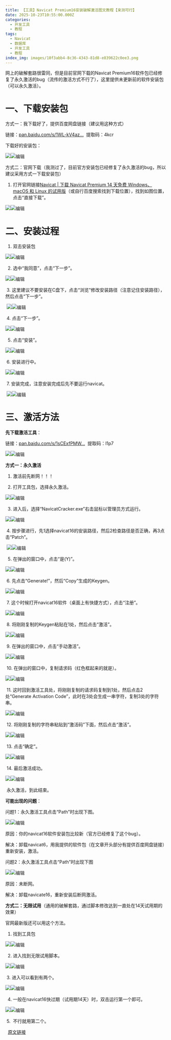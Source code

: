 ```yaml
---
title: 【工具】Navicat Premium16安装破解激活图文教程【亲测可行】
date: 2025-10-23T10:55:00.000Z
categories: 
  - 开发工具
  - 教程
tags:
  - Navicat
  - 数据库
  - 开发工具
  - 教程
index_img: images/10f3abb4-8c36-4343-81d8-e839622c0ee3.png
---
```


网上的破解套路很雷同，但是目前官网下载的Navicat Premium16软件包已经修复了永久激活的bug（流传的激活方式不行了），这里提供未更新前的软件安装包（可以永久激活）。

# 一、下载安装包

方式一：我下载好了，提供百度网盘链接（建议用这种方式）

链接：[pan.baidu.com/s/1WL-kV4az…](https://pan.baidu.com/s/1WL-kV4azfXb99FennDM-ZQ "https://pan.baidu.com/s/1WL-kV4azfXb99FennDM-ZQ")   
提取码：4kcr 

下载好的安装包：

![](https://p3-juejin.byteimg.com/tos-cn-i-k3u1fbpfcp/68f70c892f4741eeba7efcdde2f3dae9~tplv-k3u1fbpfcp-jj-mark:3024:0:0:0:q75.awebp#?w=933&h=131&s=17403&e=png&b=fffefe)![](https://p3-juejin.byteimg.com/tos-cn-i-k3u1fbpfcp/4397ff75548b48758ebe048308cba8a2~tplv-k3u1fbpfcp-jj-mark:3024:0:0:0:q75.awebp#?w=1&h=1&s=43&e=gif&b=00ff80)​编辑

方式二：官网下载（我测过了，目前官方安装包已经修复了永久激活的bug，所以建议采用方式一下载安装包）

1.  打开官网链接[Navicat | 下载 Navicat Premium 14 天免费 Windows、macOS 和 Linux 的试用版](https://www.navicat.com.cn/download/navicat-premium "https://www.navicat.com.cn/download/navicat-premium")（或自行百度搜索找到下载位置），找到如图位置，点击“直接下载”。

![](https://p3-juejin.byteimg.com/tos-cn-i-k3u1fbpfcp/96be1bbc4c10479880e596879b9dc115~tplv-k3u1fbpfcp-jj-mark:3024:0:0:0:q75.awebp#?w=924&h=828&s=70325&e=png&b=ffffff)![](https://p3-juejin.byteimg.com/tos-cn-i-k3u1fbpfcp/5f709f3b2e1e4cd19724d043d5c31f6b~tplv-k3u1fbpfcp-jj-mark:3024:0:0:0:q75.awebp#?w=1&h=1&s=43&e=gif&b=00ff80)​编辑

# 二、安装过程

1.  双击安装包

![](https://p3-juejin.byteimg.com/tos-cn-i-k3u1fbpfcp/9cbfb4d1956f4d48ae52f48a87481417~tplv-k3u1fbpfcp-jj-mark:3024:0:0:0:q75.awebp#?w=768&h=610&s=72544&e=png&b=fdfcfc)![](https://p3-juejin.byteimg.com/tos-cn-i-k3u1fbpfcp/5da37b5863714087a177bf625935fb65~tplv-k3u1fbpfcp-jj-mark:3024:0:0:0:q75.awebp#?w=1&h=1&s=43&e=gif&b=00ff80)​编辑 

2.  选中“我同意”，点击“下一步”。 

![](https://p3-juejin.byteimg.com/tos-cn-i-k3u1fbpfcp/d1d4353c2b9e4dff9b764e2ff75dd29a~tplv-k3u1fbpfcp-jj-mark:3024:0:0:0:q75.awebp#?w=768&h=610&s=84617&e=png&b=f6f5f5)![](https://p3-juejin.byteimg.com/tos-cn-i-k3u1fbpfcp/2de4607e49984e89b6043a1f53dc9715~tplv-k3u1fbpfcp-jj-mark:3024:0:0:0:q75.awebp#?w=1&h=1&s=43&e=gif&b=00ff80)​编辑 

 3. 这里建议不要安装在C盘下，点击“浏览”修改安装路径（注意记住安装路径），然后点击“下一步”。

 ![](https://p3-juejin.byteimg.com/tos-cn-i-k3u1fbpfcp/2f7043bdc6084517a2ba92e3756f8b13~tplv-k3u1fbpfcp-jj-mark:3024:0:0:0:q75.awebp#?w=768&h=610&s=59678&e=png&b=f2f1f1)![](https://p3-juejin.byteimg.com/tos-cn-i-k3u1fbpfcp/d2bf76de4bef49eba528aaf815182a6d~tplv-k3u1fbpfcp-jj-mark:3024:0:0:0:q75.awebp#?w=1&h=1&s=43&e=gif&b=00ff80)​编辑

 4. 点击“下一步”。

![](https://p3-juejin.byteimg.com/tos-cn-i-k3u1fbpfcp/9781759e874245fcbfdf1d6c8735f6dd~tplv-k3u1fbpfcp-jj-mark:3024:0:0:0:q75.awebp#?w=768&h=610&s=43361&e=png&b=f1f0f0)![](https://p3-juejin.byteimg.com/tos-cn-i-k3u1fbpfcp/357c3b7ab5d645e9b31538a40ba17a7e~tplv-k3u1fbpfcp-jj-mark:3024:0:0:0:q75.awebp#?w=1&h=1&s=43&e=gif&b=00ff80)​编辑

5.  点击“安装”。 

![](https://p3-juejin.byteimg.com/tos-cn-i-k3u1fbpfcp/7959275fa063486397e01b86d1664cb5~tplv-k3u1fbpfcp-jj-mark:3024:0:0:0:q75.awebp#?w=768&h=610&s=46079&e=png&b=f1f0f0)![](https://p3-juejin.byteimg.com/tos-cn-i-k3u1fbpfcp/6ee4e6ba3d8c4c5bbb1e7196b1141005~tplv-k3u1fbpfcp-jj-mark:3024:0:0:0:q75.awebp#?w=1&h=1&s=43&e=gif&b=00ff80)​编辑 

 6. 安装进行中。

![](https://p3-juejin.byteimg.com/tos-cn-i-k3u1fbpfcp/1327c7677c82499da2258097a8752d26~tplv-k3u1fbpfcp-jj-mark:3024:0:0:0:q75.awebp#?w=768&h=610&s=37653&e=png&b=f1f0f0)![](https://p3-juejin.byteimg.com/tos-cn-i-k3u1fbpfcp/0c49a78307824b5bbed89bd4e7b156d1~tplv-k3u1fbpfcp-jj-mark:3024:0:0:0:q75.awebp#?w=1&h=1&s=43&e=gif&b=00ff80)​编辑 

 7. 安装完成，注意安装完成后先不要运行navicat。

 ![](https://p3-juejin.byteimg.com/tos-cn-i-k3u1fbpfcp/a19863236434419c9fbeea66d68318d1~tplv-k3u1fbpfcp-jj-mark:3024:0:0:0:q75.awebp#?w=768&h=610&s=66524&e=png&b=faf9f9)![](https://p3-juejin.byteimg.com/tos-cn-i-k3u1fbpfcp/a0ff417c7d3d45469e25d73734a544ae~tplv-k3u1fbpfcp-jj-mark:3024:0:0:0:q75.awebp#?w=1&h=1&s=43&e=gif&b=00ff80)​编辑

# 三、激活方法

**先下载激活工具**：

链接：[pan.baidu.com/s/1sCExfPMW…](https://pan.baidu.com/s/1sCExfPMWYVvXguEM9BNcMw "https://pan.baidu.com/s/1sCExfPMWYVvXguEM9BNcMw")   
提取码：l1p7 

![](https://p3-juejin.byteimg.com/tos-cn-i-k3u1fbpfcp/e322840095bd4f5e9552e4af801d2c44~tplv-k3u1fbpfcp-jj-mark:3024:0:0:0:q75.awebp#?w=958&h=60&s=9524&e=png&b=ffffff)![](https://p3-juejin.byteimg.com/tos-cn-i-k3u1fbpfcp/06bb3a749b194ca6bc82bbd9b642eb10~tplv-k3u1fbpfcp-jj-mark:3024:0:0:0:q75.awebp#?w=1&h=1&s=43&e=gif&b=00ff80)​编辑

**方式一：永久激活**

1.  激活前先断网！！！
    
2.  打开工具包，选择永久激活。
    

![](https://p3-juejin.byteimg.com/tos-cn-i-k3u1fbpfcp/925041cda9db4520a58973eef25014b5~tplv-k3u1fbpfcp-jj-mark:3024:0:0:0:q75.awebp#?w=798&h=130&s=17595&e=png&b=ffffff)![](https://p3-juejin.byteimg.com/tos-cn-i-k3u1fbpfcp/aa49a04e187141c5ad945c0316d41b8d~tplv-k3u1fbpfcp-jj-mark:3024:0:0:0:q75.awebp#?w=1&h=1&s=43&e=gif&b=00ff80)​编辑

3.  进入后，选择“NavicatCracker.exe”右击鼠标以管理员方式运行。

![](https://p3-juejin.byteimg.com/tos-cn-i-k3u1fbpfcp/7748dffd499442329d916dd2561ef303~tplv-k3u1fbpfcp-jj-mark:3024:0:0:0:q75.awebp#?w=878&h=143&s=18751&e=png&b=ffffff)![](https://p3-juejin.byteimg.com/tos-cn-i-k3u1fbpfcp/14ad4a4f619d43009c7d9ad9d1b48bb4~tplv-k3u1fbpfcp-jj-mark:3024:0:0:0:q75.awebp#?w=1&h=1&s=43&e=gif&b=00ff80)​编辑 

 4. 按步骤进行，先1选择navicat16的安装路径，然后2检查路径是否正确，再3点击“Patch”。

 ![](https://p3-juejin.byteimg.com/tos-cn-i-k3u1fbpfcp/e1d8ee37799d494c87324a9e1c42ca5d~tplv-k3u1fbpfcp-jj-mark:3024:0:0:0:q75.awebp#?w=865&h=1036&s=275170&e=png&b=f3f2f2)![](https://p3-juejin.byteimg.com/tos-cn-i-k3u1fbpfcp/691b984c8f3b4171b5c5d8b08b6ff6a0~tplv-k3u1fbpfcp-jj-mark:3024:0:0:0:q75.awebp#?w=1&h=1&s=43&e=gif&b=00ff80)​编辑

5.  在弹出的窗口中，点击“是(Y)”。

![](https://p3-juejin.byteimg.com/tos-cn-i-k3u1fbpfcp/d84eec92b3f142eeb2c048577a578e21~tplv-k3u1fbpfcp-jj-mark:3024:0:0:0:q75.awebp#?w=513&h=271&s=46176&e=png&b=f5f4f4)![](https://p3-juejin.byteimg.com/tos-cn-i-k3u1fbpfcp/fb537fd6ddd04638a37c0ad034c07194~tplv-k3u1fbpfcp-jj-mark:3024:0:0:0:q75.awebp#?w=1&h=1&s=43&e=gif&b=00ff80)​编辑 

 6. 先点击“Generate!”，然后“Copy”生成的Keygen。

![](https://p3-juejin.byteimg.com/tos-cn-i-k3u1fbpfcp/fa4bf950553d48719774cc1a5e2b79dd~tplv-k3u1fbpfcp-jj-mark:3024:0:0:0:q75.awebp#?w=865&h=1036&s=274534&e=png&b=f3f2f2)![](https://p3-juejin.byteimg.com/tos-cn-i-k3u1fbpfcp/747067c89b2f474f9ea7bdfc95c31956~tplv-k3u1fbpfcp-jj-mark:3024:0:0:0:q75.awebp#?w=1&h=1&s=43&e=gif&b=00ff80)​编辑

 7. 这个时候打开navicat16软件（桌面上有快捷方式），点击“注册”。

![](https://p3-juejin.byteimg.com/tos-cn-i-k3u1fbpfcp/f0df75111e35460c87738976f2c24c70~tplv-k3u1fbpfcp-jj-mark:3024:0:0:0:q75.awebp#?w=865&h=722&s=138790&e=png&b=f5f4f4)![](https://p3-juejin.byteimg.com/tos-cn-i-k3u1fbpfcp/25acbb9f7bae4bdfa155bcf858a70bff~tplv-k3u1fbpfcp-jj-mark:3024:0:0:0:q75.awebp#?w=1&h=1&s=43&e=gif&b=00ff80)​编辑

 8. 将刚刚复制的Keygen粘贴在1处，然后点击“激活”。

![](https://p3-juejin.byteimg.com/tos-cn-i-k3u1fbpfcp/55922ced3f464c669a848693dd57fbb6~tplv-k3u1fbpfcp-jj-mark:3024:0:0:0:q75.awebp#?w=865&h=484&s=75283&e=png&b=fefdfd)![](https://p3-juejin.byteimg.com/tos-cn-i-k3u1fbpfcp/483ee68bf177498c9d5a683075c25b17~tplv-k3u1fbpfcp-jj-mark:3024:0:0:0:q75.awebp#?w=1&h=1&s=43&e=gif&b=00ff80)​编辑

 9. 在弹出的窗口中，点击“手动激活”。

![](https://p3-juejin.byteimg.com/tos-cn-i-k3u1fbpfcp/75124396f7744f22bfbd114006e1e7e7~tplv-k3u1fbpfcp-jj-mark:3024:0:0:0:q75.awebp#?w=865&h=215&s=85646&e=png&b=f1eeee)![](https://p3-juejin.byteimg.com/tos-cn-i-k3u1fbpfcp/b2c55c1947314b3ebf2860d41b0cbe1c~tplv-k3u1fbpfcp-jj-mark:3024:0:0:0:q75.awebp#?w=1&h=1&s=43&e=gif&b=00ff80)​编辑

 10. 在弹出的窗口中，复制请求码（红色框起来的就是）。

![](https://p3-juejin.byteimg.com/tos-cn-i-k3u1fbpfcp/f2f65d01d075479d86910d537f5c6e53~tplv-k3u1fbpfcp-jj-mark:3024:0:0:0:q75.awebp#?w=865&h=899&s=174079&e=png&b=fefdfd)![](https://p3-juejin.byteimg.com/tos-cn-i-k3u1fbpfcp/be1d99d24ab941228a140fd9d9c9f4b2~tplv-k3u1fbpfcp-jj-mark:3024:0:0:0:q75.awebp#?w=1&h=1&s=43&e=gif&b=00ff80)​编辑

 11. 这时回到激活工具处，将刚刚复制的请求码复制到1处，然后点击2处“Generate Activation Code”，此时在3处会生成一串字符，复制3处的字符串。

![](https://p3-juejin.byteimg.com/tos-cn-i-k3u1fbpfcp/0f382086e0104c3db519ebbae67f9a2f~tplv-k3u1fbpfcp-jj-mark:3024:0:0:0:q75.awebp#?w=865&h=1036&s=539517&e=png&b=f3f1f1)![](https://p3-juejin.byteimg.com/tos-cn-i-k3u1fbpfcp/2d30522c813c4f75ae9c8b30b07b1227~tplv-k3u1fbpfcp-jj-mark:3024:0:0:0:q75.awebp#?w=1&h=1&s=43&e=gif&b=00ff80)​编辑

 12. 将刚刚复制的字符串粘贴到“激活码”下面，然后点击“激活”。

![](https://p3-juejin.byteimg.com/tos-cn-i-k3u1fbpfcp/11c3c028e86842889c8b0e003d860ee5~tplv-k3u1fbpfcp-jj-mark:3024:0:0:0:q75.awebp#?w=865&h=899&s=268375&e=png&b=fefdfd)![](https://p3-juejin.byteimg.com/tos-cn-i-k3u1fbpfcp/714a96e2f54249b7b8107c74e20e0460~tplv-k3u1fbpfcp-jj-mark:3024:0:0:0:q75.awebp#?w=1&h=1&s=43&e=gif&b=00ff80)​编辑

 13. 点击“确定”。

![](https://p3-juejin.byteimg.com/tos-cn-i-k3u1fbpfcp/b218470007384908897f73efc9db4404~tplv-k3u1fbpfcp-jj-mark:3024:0:0:0:q75.awebp#?w=356&h=194&s=25908&e=png&b=f1eeee)![](https://p3-juejin.byteimg.com/tos-cn-i-k3u1fbpfcp/46a5a55221cc49c09ca8ddfe934536fc~tplv-k3u1fbpfcp-jj-mark:3024:0:0:0:q75.awebp#?w=1&h=1&s=43&e=gif&b=00ff80)​编辑

 14. 最后激活成功。

![](https://p3-juejin.byteimg.com/tos-cn-i-k3u1fbpfcp/bc058f97627e47f8b41cf68083e5cef0~tplv-k3u1fbpfcp-jj-mark:3024:0:0:0:q75.awebp#?w=828&h=590&s=50521&e=png&b=fefdfd)![](https://p3-juejin.byteimg.com/tos-cn-i-k3u1fbpfcp/528e7256a0c24c14b60cd80b6e975aad~tplv-k3u1fbpfcp-jj-mark:3024:0:0:0:q75.awebp#?w=1&h=1&s=43&e=gif&b=00ff80)​编辑

 永久激活，到此结束。

**可能出现的问题**：

问题1：永久激活工具点击“Path”时出现下图。

![](https://p3-juejin.byteimg.com/tos-cn-i-k3u1fbpfcp/4048471a82f44612979b48f4cfb6a4a1~tplv-k3u1fbpfcp-jj-mark:3024:0:0:0:q75.awebp#?w=740&h=316&s=74487&e=png&b=f6f4f4)![](https://p3-juejin.byteimg.com/tos-cn-i-k3u1fbpfcp/37169133f71542658653f9f03cfee507~tplv-k3u1fbpfcp-jj-mark:3024:0:0:0:q75.awebp#?w=1&h=1&s=43&e=gif&b=00ff80)​编辑

原因：你的navicat16软件安装包比较新（官方已经修复了这个bug）。

解决：卸载navicat6，用我提供的软件包（在文章开头部分有提供百度网盘链接）重新安装，激活。

问题2：永久激活工具点击“Path”时出现下图

![](https://p3-juejin.byteimg.com/tos-cn-i-k3u1fbpfcp/6a256f54a40e438c9e461d8c754173c0~tplv-k3u1fbpfcp-jj-mark:3024:0:0:0:q75.awebp#?w=503&h=257&s=56653&e=png&b=f9f8f8)![](https://p3-juejin.byteimg.com/tos-cn-i-k3u1fbpfcp/8c2ee6a382444042880fd6d06316dac3~tplv-k3u1fbpfcp-jj-mark:3024:0:0:0:q75.awebp#?w=1&h=1&s=43&e=gif&b=00ff80)​编辑

原因：未断网。

解决：卸载navicate16，重新安装后断网激活。

**方式二：无限试用**（通用的破解套路，通过脚本修改达到一直处在14天试用期的效果）

官网最新版还可以用这个方法。

1.  找到工具包

![](https://p3-juejin.byteimg.com/tos-cn-i-k3u1fbpfcp/d38f9ec178b6487d8bbb5cac823e3b33~tplv-k3u1fbpfcp-jj-mark:3024:0:0:0:q75.awebp#?w=909&h=102&s=14065&e=png&b=fefdfd)![](https://p3-juejin.byteimg.com/tos-cn-i-k3u1fbpfcp/2de5aa547e714a269f38acfdd0eda58b~tplv-k3u1fbpfcp-jj-mark:3024:0:0:0:q75.awebp#?w=1&h=1&s=43&e=gif&b=00ff80)​编辑

2.  进入找到无限试用脚本。 

![](https://p3-juejin.byteimg.com/tos-cn-i-k3u1fbpfcp/c16151805ae6409899a5c611b62b9b0d~tplv-k3u1fbpfcp-jj-mark:3024:0:0:0:q75.awebp#?w=864&h=108&s=15334&e=png&b=ffffff)![](https://p3-juejin.byteimg.com/tos-cn-i-k3u1fbpfcp/a0e16fcc634647d2927a0923fa11eb35~tplv-k3u1fbpfcp-jj-mark:3024:0:0:0:q75.awebp#?w=1&h=1&s=43&e=gif&b=00ff80)​编辑 

 3. 进入可以看到有两个。

![](https://p3-juejin.byteimg.com/tos-cn-i-k3u1fbpfcp/9a32e4562de942b093fe3ff4e0f3f18f~tplv-k3u1fbpfcp-jj-mark:3024:0:0:0:q75.awebp#?w=915&h=127&s=20208&e=png&b=ffffff)![](https://p3-juejin.byteimg.com/tos-cn-i-k3u1fbpfcp/971d6771a42e4e04afc329b57858b079~tplv-k3u1fbpfcp-jj-mark:3024:0:0:0:q75.awebp#?w=1&h=1&s=43&e=gif&b=00ff80)​编辑

4.  一般在navicat16快过期（试用期14天）时，双击运行第一个即可。 

![](https://p3-juejin.byteimg.com/tos-cn-i-k3u1fbpfcp/2d6d692243b7429881bcf62943ad7400~tplv-k3u1fbpfcp-jj-mark:3024:0:0:0:q75.awebp#?w=1412&h=263&s=51641&e=png&b=131313)![](https://p3-juejin.byteimg.com/tos-cn-i-k3u1fbpfcp/556bc76b23f340d1b2fc0c607ca485da~tplv-k3u1fbpfcp-jj-mark:3024:0:0:0:q75.awebp#?w=1&h=1&s=43&e=gif&b=00ff80)​编辑

 5.  不行就用第二个。

  [原文链接](https://www.cnblogs.com/securecode/articles/17475757.html "https://www.cnblogs.com/securecode/articles/17475757.html")